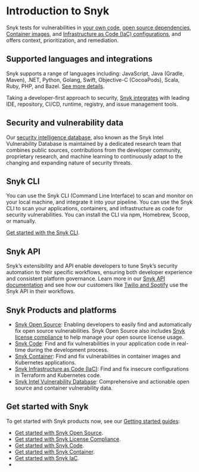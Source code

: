 # Introduction to Snyk

Snyk tests for vulnerabilities in [your own code](https://snyk.io/product/snyk-code/), [open source dependencies](https://snyk.gitbook.io/user-docs/snyk-open-source), [Container images](https://snyk.gitbook.io/user-docs/snyk-container), and [Infrastructure as Code \(IaC\) configurations](https://snyk.io/product/infrastructure-as-code-security/), and offers context, prioritization, and remediation.

## Supported languages and integrations

Snyk supports a range of languages including: JavaScript, Java \(Gradle, Maven\), .NET, Python, Golang, Swift, Objective-C \(CocoaPods\), Scala, Ruby, PHP, and Bazel. [See more details](https://support.snyk.io/hc/en-us/sections/360001087857-Language-package-manager-support).

Taking a developer-first approach to security, [Snyk integrates](https://snyk.gitbook.io/user-docs/integrations) with leading IDE, repository, CI/CD, runtime, registry, and issue management tools.

## Security and vulnerability data

Our [security intelligence database](https://snyk.io/snyk-intelligence-security/), also known as the Snyk Intel Vulnerability Database is maintained by a dedicated research team that combines public sources, contributions from the developer community, proprietary research, and machine learning to continuously adapt to the changing and expanding nature of security threats.

## Snyk CLI

You can use the Snyk CLI \(Command Line Interface\) to scan and monitor on your local machine, and integrate it into your pipeline. You can use the Snyk CLI to scan your applications, containers, and infrastructure as code for security vulnerabilities. You can install the CLI via npm, Homebrew, Scoop, or manually.

[Get started with the Snyk CLI](https://snyk.gitbook.io/user-docs/snyk-cli/guides-for-our-cli/getting-started-with-the-cli).

## Snyk API

Snyk’s extensibility and API enable developers to tune Snyk’s security automation to their specific workflows, ensuring both developer experience and consistent platform governance. Learn more in our [Snyk API documentation](https://support.snyk.io/hc/en-us/articles/360000914857-Does-Snyk-have-an-API-) and see how our customers like [Twilio and Spotify](https://snyk.io/blog/snyk-watcher-keep-snyk-in-sync/) use the Snyk API in their workflows.

## Snyk Products and platforms

* [Snyk Open Source](https://snyk.gitbook.io/user-docs/snyk-open-source): Enabling developers to easily find and automatically fix open source vulnerabilities. Snyk Open Source also includes [Snyk license compliance](https://snyk.gitbook.io/user-docs/snyk-open-source) to help manage your open source license usage.
* [Snyk Code](https://snyk.io/product/snyk-code/): Find and fix vulnerabilities in your application code in real-time during the development process.
* [Snyk Container](https://snyk.gitbook.io/user-docs/snyk-container): Find and fix vulnerabilities in container images and Kubernetes applications.
* [Snyk Infrastructure as Code \(IaC\)](https://snyk.gitbook.io/user-docs/snyk-infrastructure-as-code): Find and fix insecure configurations in Terraform and Kubernetes code.
* [Snyk Intel Vulnerability Database](https://snyk.io/product/vulnerability-database/): Comprehensive and actionable open source and container vulnerability data.

## Get started with Snyk

To get started with Snyk products now, see our [Getting started guides](https://snyk.gitbook.io/user-docs/getting-started):

* [Get started with Snyk Open Source](https://snyk.gitbook.io/user-docs/getting-started/getting-started-snyk-products/getting-started-snyk-open-source). 
* [Get started with Snyk License Compliance](https://snyk.gitbook.io/user-docs/getting-started/getting-started-snyk-products/getting-started-snyk-licensing-compliance).
* [Get started with Snyk Code](https://snyk.gitbook.io/user-docs/getting-started/getting-started-snyk-products/getting-started-with-snyk-code).
* [Get started with Snyk Container](https://snyk.gitbook.io/user-docs/getting-started/getting-started-snyk-products/getting-started-snyk-container).
* [Get started with Snyk IaC](https://support.snyk.io/hc/en-us/articles/360014938398-Getting-started-with-Snyk-Infrastructure-as-Code-IaC-).
* 
